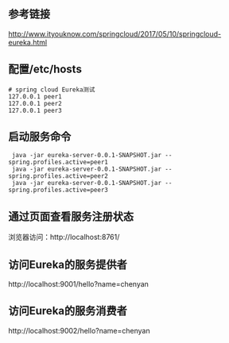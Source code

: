 ## 参考链接
http://www.ityouknow.com/springcloud/2017/05/10/springcloud-eureka.html



## 配置/etc/hosts
```
# spring cloud Eureka测试
127.0.0.1 peer1
127.0.0.1 peer2
127.0.0.1 peer3
```

## 启动服务命令
```
 java -jar eureka-server-0.0.1-SNAPSHOT.jar --spring.profiles.active=peer1
 java -jar eureka-server-0.0.1-SNAPSHOT.jar --spring.profiles.active=peer2
 java -jar eureka-server-0.0.1-SNAPSHOT.jar --spring.profiles.active=peer3

```

## 通过页面查看服务注册状态
浏览器访问：http://localhost:8761/

## 访问Eureka的服务提供者
http://localhost:9001/hello?name=chenyan

## 访问Eureka的服务消费者
http://localhost:9002/hello?name=chenyan
